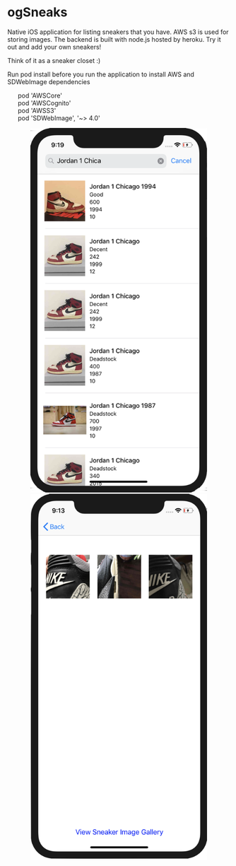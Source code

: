 # ogSneaks 
Native iOS application for listing sneakers that you have.
AWS s3 is used for storing images. The backend is built with node.js hosted by heroku. Try it out and add your own sneakers! 

Think of it as a sneaker closet :)


Run pod install before you run the application to install AWS and SDWebImage dependencies

<ul style="list-style: none;">
    <li>pod 'AWSCore'</li>
    <li>pod 'AWSCognito'</li>
    <li>pod 'AWSS3'</li>
    <li>pod 'SDWebImage', '~> 4.0'</li>
</ul>


<div align="center">
  <img src="/screenshot1.png" width="400px"</img> 
  <img src="/screenshot2.png" width="400px"</img>
</div>
